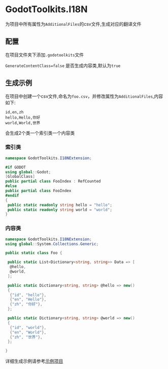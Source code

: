 ﻿# GodotToolkits.I18N

为项目中所有属性为`AdditionalFiles`的csv文件,生成对应的翻译文件

## 配置

在项目文件夹下添加`.godotoolkits`文件

`GenerateContentClass=false` 是否生成内容类,默认为`true`

## 生成示例

在项目中创建一个csv文件,命名为`foo.csv`，并修改属性为`AdditionalFiles`,内容如下:

```csv
id,en,zh
hello,Hello,你好
world,World,世界
```

会生成2个类一个索引类一个内容类

### 索引类

```csharp
namespace GodotToolkits.I18NExtension;

#if GODOT
using global::Godot;
[GlobalClass]
public partial class FooIndex : RefCounted
#else
public partial class FooIndex
#endif
{
 public static readonly string hello = "hello";
 public static readonly string world = "world";
}
```

### 内容类

```csharp
namespace GodotToolkits.I18NExtension;
using global::System.Collections.Generic;

public static class Foo {

 public static List<Dictionary<string, string>> Data => [
  @hello,
  @world,
 ];

 public static Dictionary<string, string> @hello => new()
 {
  {"id", "hello"},
  {"en", "Hello"},
  {"zh", "你好"},
 };

 public static Dictionary<string, string> @world => new()
 {
  {"id", "world"},
  {"en", "World"},
  {"zh", "世界"},
 };

}
```

详细生成示例请参考[示例项目](https://github.com/NOKNOWNONO/GodotToolkits/tree/master/samples/GodotToolkits.I18N.Sample)

